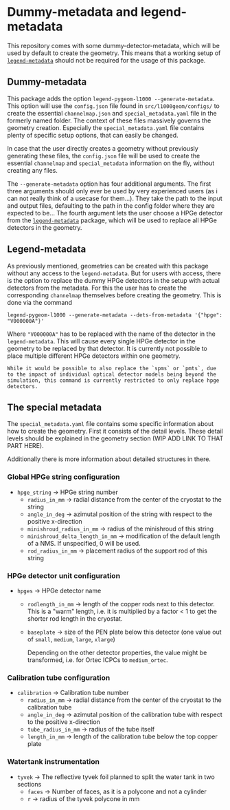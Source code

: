 # Dummy-metadata and legend-metadata

This repository comes with some dummy-detector-metadata, which will be used by
default to create the geometry. This means that a working setup of
[`legend-metadata`](https://github.com/legend-exp/legend-metadata) should not be
required for the usage of this package.

## Dummy-metadata

This package adds the option `legend-pygeom-l1000 --generate-metadata`. This
option will use the `config.json` file found in `src/l1000geom/configs/` to
create the essential `channelmap.json` and `special_metadata.yaml` file in the
formerly named folder. The context of these files massively governs the geometry
creation. Especially the `special_metadata.yaml` file contains plenty of
specific setup options, that can easily be changed.

In case that the user directly creates a geometry without previously generating
these files, the `config.json` file will be used to create the essential
`channelmap` and `special_metadata` information on the fly, without creating any
files.

The `--generate-metadata` option has four additional arguments. The first three
arguments should only ever be used by very experienced users (as i can not
really think of a usecase for them...). They take the path to the input and
output files, defaulting to the path in the config folder where they are
expected to be... The fourth argument lets the user choose a HPGe detector from
the [`legend-metadata`](https://github.com/legend-exp/legend-metadata) package,
which will be used to replace all HPGe detectors in the geometry.

## Legend-metadata

As previously mentioned, geometries can be created with this package without any
access to the `legend-metadata`. But for users with access, there is the option
to replace the dummy HPGe detectors in the setup with actual detectors from the
metadata. For this the user has to create the corresponding `channelmap`
themselves before creating the geometry. This is done via the command

```console
legend-pygeom-l1000 --generate-metadata --dets-from-metadata '{"hpge": "V000000A"}'
```

Where `"V000000A"` has to be replaced with the name of the detector in the
`legend-metadata`. This will cause every single HPGe detector in the geometry to
be replaced by that detector. It is currently not possible to place multiple
different HPGe detectors within one geometry.

```{note}
While it would be possible to also replace the `spms` or `pmts`, due to the impact of individual optical detector models being beyond the simulation, this command is currently restricted to only replace hpge detectors.
```

## The special metadata

The `special_metadata.yaml` file contains some specific information about how to
create the geometry. First it consists of the detail levels. These detail levels
should be explained in the geometry section (WIP ADD LINK TO THAT PART HERE).

Additionally there is more information about detailed structures in there.

### Global HPGe string configuration

- `hpge_string` → HPGe string number
  - `radius_in_mm` → radial distance from the center of the cryostat to the
    string
  - `angle_in_deg` → azimutal position of the string with respect to the
    positive x-direction
  - `minishroud_radius_in_mm` → radius of the minishroud of this string
  - `minishroud_delta_length_in_mm` → modification of the default length of a
    NMS. If unspecified, 0 will be used.
  - `rod_radius_in_mm` → placement radius of the support rod of this string

### HPGe detector unit configuration

- `hpges` → HPGe detector name
  - `rodlength_in_mm` → length of the copper rods next to this detector. This is
    a "warm" length, i.e. it is multiplied by a factor < 1 to get the shorter
    rod length in the cryostat.
  - `baseplate` → size of the PEN plate below this detector (one value out of
    `small`, `medium`, `large`, `xlarge`)

    Depending on the other detector properties, the value might be transformed,
    i.e. for Ortec ICPCs to `medium_ortec`.

### Calibration tube configuration

- `calibration` → Calibration tube number
  - `radius_in_mm` → radial distance from the center of the cryostat to the
    calibration tube
  - `angle_in_deg` → azimutal position of the calibration tube with respect to
    the positive x-direction
  - `tube_radius_in_mm` → radius of the tube itself
  - `length_in_mm` → length of the calibration tube below the top copper plate

### Watertank instrumentation

- `tyvek` → The reflective tyvek foil planned to split the water tank in two
  sections
  - `faces` → Number of faces, as it is a polycone and not a cylinder
  - `r` → radius of the tyvek polycone in mm
